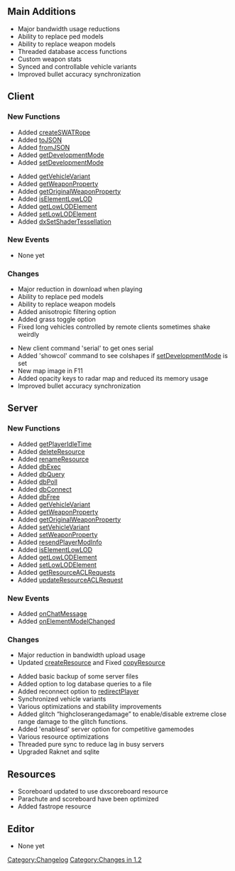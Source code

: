 Main Additions
--------------

-   Major bandwidth usage reductions
-   Ability to replace ped models
-   Ability to replace weapon models
-   Threaded database access functions
-   Custom weapon stats
-   Synced and controllable vehicle variants
-   Improved bullet accuracy synchronization

Client
------

### New Functions

-   Added [createSWATRope](/docs/createSWATRope.md "wikilink")
-   Added [toJSON](/docs/toJSON.md "wikilink")
-   Added [fromJSON](/docs/fromJSON.md "wikilink")
-   Added [getDevelopmentMode](/docs/getDevelopmentMode.md "wikilink")
-   Added [setDevelopmentMode](/docs/setDevelopmentMode.md "wikilink")

<!-- -->

-   Added [getVehicleVariant](/docs/getVehicleVariant.md "wikilink")
-   Added [getWeaponProperty](/docs/getWeaponProperty.md "wikilink")
-   Added [getOriginalWeaponProperty](/docs/getOriginalWeaponProperty.md "wikilink")
-   Added [isElementLowLOD‎](/docs/isElementLowLOD‎.md "wikilink")
-   Added [getLowLODElement](/docs/getLowLODElement.md "wikilink")
-   Added [setLowLODElement](/docs/setLowLODElement.md "wikilink")
-   Added [dxSetShaderTessellation](/docs/dxSetShaderTessellation.md "wikilink")

### New Events

-   None yet

### Changes

-   Major reduction in download when playing
-   Ability to replace ped models
-   Ability to replace weapon models
-   Added anisotropic filtering option
-   Added grass toggle option
-   Fixed long vehicles controlled by remote clients sometimes shake weirdly

<!-- -->

-   New client command 'serial' to get ones serial
-   Added 'showcol' command to see colshapes if [setDevelopmentMode](/docs/setDevelopmentMode.md "wikilink") is set
-   New map image in F11
-   Added opacity keys to radar map and reduced its memory usage
-   Improved bullet accuracy synchronization

Server
------

### New Functions

-   Added [getPlayerIdleTime](/docs/getPlayerIdleTime.md "wikilink")
-   Added [deleteResource](/docs/deleteResource.md "wikilink")
-   Added [renameResource](/docs/renameResource.md "wikilink")
-   Added [dbExec](/docs/dbExec.md "wikilink")
-   Added [dbQuery](/docs/dbQuery.md "wikilink")
-   Added [dbPoll](/docs/dbPoll.md "wikilink")
-   Added [dbConnect](/docs/dbConnect.md "wikilink")
-   Added [dbFree](/docs/dbFree.md "wikilink")
-   Added [getVehicleVariant](/docs/getVehicleVariant.md "wikilink")
-   Added [getWeaponProperty](/docs/getWeaponProperty.md "wikilink")
-   Added [getOriginalWeaponProperty](/docs/getOriginalWeaponProperty.md "wikilink")
-   Added [setVehicleVariant](/docs/setVehicleVariant.md "wikilink")
-   Added [setWeaponProperty](/docs/setWeaponProperty.md "wikilink")
-   Added [resendPlayerModInfo](/docs/resendPlayerModInfo.md "wikilink")
-   Added [isElementLowLOD‎](/docs/isElementLowLOD‎.md "wikilink")
-   Added [getLowLODElement](/docs/getLowLODElement.md "wikilink")
-   Added [setLowLODElement](/docs/setLowLODElement.md "wikilink")
-   Added [getResourceACLRequests](/docs/getResourceACLRequests.md "wikilink")
-   Added [updateResourceACLRequest](/docs/updateResourceACLRequest.md "wikilink")

### New Events

-   Added [onChatMessage](/docs/onChatMessage.md "wikilink")
-   Added [onElementModelChanged](/docs/onElementModelChanged.md "wikilink")

### Changes

-   Major reduction in bandwidth upload usage
-   Updated [createResource](/docs/createResource.md "wikilink") and Fixed [copyResource](/copyResource.md "wikilink")

<!-- -->

-   Added basic backup of some server files
-   Added option to log database queries to a file
-   Added reconnect option to [redirectPlayer](/docs/redirectPlayer.md "wikilink")
-   Synchronized vehicle variants
-   Various optimizations and stability improvements
-   Added glitch “highcloserangedamage” to enable/disable extreme close range damage to the glitch functions.
-   Added 'enablesd' server option for competitive gamemodes
-   Various resource optimizations
-   Threaded pure sync to reduce lag in busy servers
-   Upgraded Raknet and sqlite

Resources
---------

-   Scoreboard updated to use dxscoreboard resource
-   Parachute and scoreboard have been optimized
-   Added fastrope resource

Editor
------

-   None yet

[Category:Changelog](/docs/Category:Changelog.md "wikilink") [Category:Changes in 1.2](/Category:Changes_in_1.2.md "wikilink")

